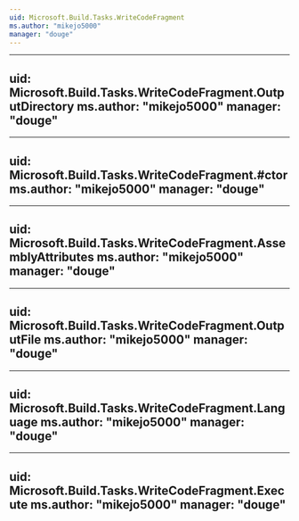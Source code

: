 ```yaml
---
uid: Microsoft.Build.Tasks.WriteCodeFragment
ms.author: "mikejo5000"
manager: "douge"
---
```


---
uid: Microsoft.Build.Tasks.WriteCodeFragment.OutputDirectory
ms.author: "mikejo5000"
manager: "douge"
---

---
uid: Microsoft.Build.Tasks.WriteCodeFragment.#ctor
ms.author: "mikejo5000"
manager: "douge"
---

---
uid: Microsoft.Build.Tasks.WriteCodeFragment.AssemblyAttributes
ms.author: "mikejo5000"
manager: "douge"
---

---
uid: Microsoft.Build.Tasks.WriteCodeFragment.OutputFile
ms.author: "mikejo5000"
manager: "douge"
---

---
uid: Microsoft.Build.Tasks.WriteCodeFragment.Language
ms.author: "mikejo5000"
manager: "douge"
---

---
uid: Microsoft.Build.Tasks.WriteCodeFragment.Execute
ms.author: "mikejo5000"
manager: "douge"
---
